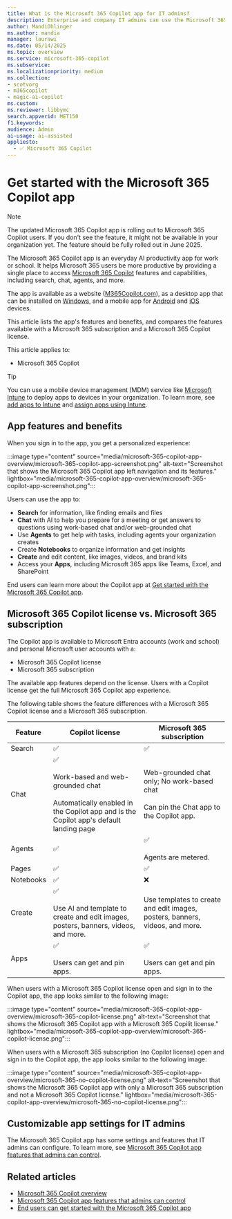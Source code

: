 ```yaml
---  
title: What is the Microsoft 365 Copilot app for IT admins?
description: Enterprise and company IT admins can use the Microsoft 365 Copilot app to help users be more productive at work or school. The app is available as a website and an app that can be installed on Windows, Android, and iOS devices. Learn more about the app's benefits and compare the features available with a Microsoft 365 subscription and a Microsoft 365 Copilot license.
author: MandiOhlinger
ms.author: mandia
manager: laurawi
ms.date: 05/14/2025
ms.topic: overview
ms.service: microsoft-365-copilot
ms.subservice: 
ms.localizationpriority: medium
ms.collection: 
- scotvorg
- m365copilot
- magic-ai-copilot
ms.custom:  
ms.reviewer: libbymc
search.appverid: MET150
f1.keywords: 
audience: Admin
ai-usage: ai-assisted
appliesto:
  - ✅ Microsoft 365 Copilot
---
```


# Get started with the Microsoft 365 Copilot app

> [!NOTE]
> The updated Microsoft 365 Copilot app is rolling out to Microsoft 365 Copilot users. If you don't see the feature, it might not be available in your organization yet. The feature should be fully rolled out in June 2025.

The Microsoft 365 Copilot app is an everyday AI productivity app for work or school. It helps Microsoft 365 users be more productive by providing a single place to access [Microsoft 365 Copilot](microsoft-365-copilot-overview.md) features and capabilities, including search, chat, agents, and more.

The app is available as a website ([M365Copilot.com](https://www.M365Copilot.com)), as a desktop app that can be installed on [Windows](https://apps.microsoft.com/detail/9wzdncrd29v9), and a mobile app for [Android](https://support.microsoft.com/office/microsoft-365-copilot-app-for-android-0383d031-a1c6-46c9-b734-53cd1d22765b) and [iOS](https://support.microsoft.com/office/microsoft-365-copilot-app-for-ios-c8880c05-883a-46b6-ad32-9bffa31228d0) devices.

This article lists the app's features and benefits, and compares the features available with a Microsoft 365 subscription and a Microsoft 365 Copilot license.

This article applies to:

- Microsoft 365 Copilot

> [!TIP]
> You can use a mobile device management (MDM) service like [Microsoft Intune](/intune/intune-service/fundamentals/what-is-intune) to deploy apps to devices in your organization. To learn more, see [add apps to Intune](/intune/intune-service/apps/apps-add) and [assign apps using Intune](/intune/intune-service/apps/apps-deploy).

## App features and benefits

When you sign in to the app, you get a personalized experience:

:::image type="content" source="media/microsoft-365-copilot-app-overview/microsoft-365-copilot-app-screenshot.png" alt-text="Screenshot that shows the Microsoft 365 Copilot app left navigation and its features." lightbox="media/microsoft-365-copilot-app-overview/microsoft-365-copilot-app-screenshot.png":::

Users can use the app to:

- **Search** for information, like finding emails and files
- **Chat** with AI to help you prepare for a meeting or get answers to questions using work-based chat and/or web-grounded chat
- Use **Agents** to get help with tasks, including agents your organization creates
- Create **Notebooks** to organize information and get insights
- **Create** and edit content, like images, videos, and brand kits
- Access your **Apps**, including Microsoft 365 apps like Teams, Excel, and SharePoint

End users can learn more about the Copilot app at [Get started with the Microsoft 365 Copilot app](https://support.microsoft.com/topic/get-started-with-the-microsoft-365-copilot-app-092599f1-5917-4bd6-bd59-58af628bbc39).

## Microsoft 365 Copilot license vs. Microsoft 365 subscription

The Copilot app is available to Microsoft Entra accounts (work and school) and personal Microsoft user accounts with a:

- Microsoft 365 Copilot license
- Microsoft 365 subscription

The available app features depend on the license. Users with a Copilot license get the full Microsoft 365 Copilot app experience.

The following table shows the feature differences with a Microsoft 365 Copilot license and a Microsoft 365 subscription.

| Feature | Copilot license | Microsoft 365 subscription |
|---|---|---|
| Search | ✅ | ✅ |
| Chat | ✅ <br><br> Work-based and web-grounded chat <br/><br/>Automatically enabled in the Copilot app and is the Copilot app's default landing page | Web-grounded chat only; No work-based chat <br/><br/>Can pin the Chat app to the Copilot app. |
| Agents | ✅ | ✅ <br/><br/> Agents are metered. |
| Pages | ✅ | ✅ |
| Notebooks | ✅ | ❌ |
| Create | ✅ <br/><br/> Use AI and template to create and edit images, posters, banners, videos, and more. | Use templates to create and edit images, posters, banners, videos, and more. |
| Apps | ✅ <br/><br/>Users can get and pin apps. | ✅ <br/><br/>Users can get and pin apps. |

When users with a Microsoft 365 Copilot license open and sign in to the Copilot app, the app looks similar to the following image:

:::image type="content" source="media/microsoft-365-copilot-app-overview/microsoft-365-copilot-license.png" alt-text="Screenshot that shows the Microsoft 365 Copilot app with a Microsoft 365 Copilit license." lightbox="media/microsoft-365-copilot-app-overview/microsoft-365-copilot-license.png":::

When users with a Microsoft 365 subscription (no Copilot license) open and sign in to the Copilot app, the app looks similar to the following image:

:::image type="content" source="media/microsoft-365-copilot-app-overview/microsoft-365-no-copilot-license.png" alt-text="Screenshot that shows the Microsoft 365 Copilot app with only a Microsoft 365 subscription and not a Microsoft 365 Copilot license." lightbox="media/microsoft-365-copilot-app-overview/microsoft-365-no-copilot-license.png":::

## Customizable app settings for IT admins

The Microsoft 365 Copilot app has some settings and features that IT admins can configure. To learn more, see [Microsoft 365 Copilot app features that admins can control](microsoft-365-copilot-app-admin-settings.md).

## Related articles

- [Microsoft 365 Copilot overview](microsoft-365-copilot-overview.md)
- [Microsoft 365 Copilot app features that admins can control](microsoft-365-copilot-app-admin-settings.md)
- [End users can get started with the Microsoft 365 Copilot app](https://support.microsoft.com/topic/get-started-with-the-microsoft-365-copilot-app-092599f1-5917-4bd6-bd59-58af628bbc39)
